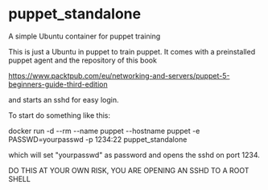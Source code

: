 # puppet_standalone
A simple Ubuntu container for puppet training 

This is just a Ubuntu in puppet to train puppet. It comes with a preinstalled puppet agent
and the repository of this book

https://www.packtpub.com/eu/networking-and-servers/puppet-5-beginners-guide-third-edition

and starts an sshd for easy login.

To start do something like this:

docker run -d --rm --name puppet --hostname puppet -e PASSWD=yourpasswd -p 1234:22 puppet_standalone

which will set "yourpasswd" as password and opens the sshd on port 1234.

DO THIS AT YOUR OWN RISK, YOU ARE OPENING AN SSHD TO A ROOT SHELL
